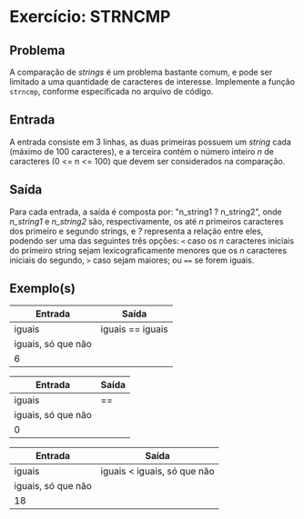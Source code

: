 Exercício: STRNCMP
==================


Problema
--------

A comparação de _strings_ é um problema bastante comum, e pode ser limitado a uma quantidade de caracteres de interesse. Implemente a função `strncmp`, conforme especificada no arquivo de código.


Entrada
-------

A entrada consiste em 3 linhas, as duas primeiras possuem um _string_ cada (máximo de 100 caracteres), e a terceira contém o número inteiro _n_ de caracteres (0 <= n <= 100) que devem ser considerados na comparação.


Saída
-----

Para cada entrada, a saída é composta por: "n_string1 ? n_string2", onde _n_string1_ e _n_string2_ são, respectivamente, os até _n_ primeiros caracteres dos primeiro e segundo strings, e _?_ representa a relação entre eles, podendo ser uma das seguintes três opções: `<` caso os _n_ caracteres iniciais do primeiro string sejam lexicograficamente menores que os _n_ caracteres iniciais do segundo, `>` caso sejam maiores; ou `==` se forem iguais.


Exemplo(s)
----------

| Entrada		         | Saída            |
|--------------------|------------------|
| iguais             | iguais == iguais |
| iguais, só que não |                  |
| 6                  |                  |

| Entrada		         | Saída            |
|--------------------|------------------|
| iguais             | ==               |
| iguais, só que não |                  |
| 0                  |                  |

| Entrada		         | Saída                           |
|--------------------|---------------------------------|
| iguais             | iguais < iguais, só que não     |
| iguais, só que não |                                 |
| 18                 |                                 |
